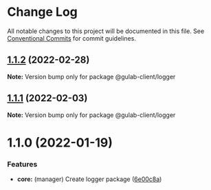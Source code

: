 # Change Log

All notable changes to this project will be documented in this file.
See [Conventional Commits](https://conventionalcommits.org) for commit guidelines.

## [1.1.2](https://github.com/gulab-signage/gulab-client/compare/@gulab-client/logger@1.1.1...@gulab-client/logger@1.1.2) (2022-02-28)

**Note:** Version bump only for package @gulab-client/logger





## [1.1.1](https://github.com/gulab-signage/gulab-client/compare/@gulab-client/logger@1.1.0...@gulab-client/logger@1.1.1) (2022-02-03)

**Note:** Version bump only for package @gulab-client/logger






# 1.1.0 (2022-01-19)


### Features

* **core:** (manager) Create logger package ([6e00c8a](https://github.com/gulab-signage/gulab-client/commit/6e00c8ae2b6b8e3d80f93015dea906969017fa10))
